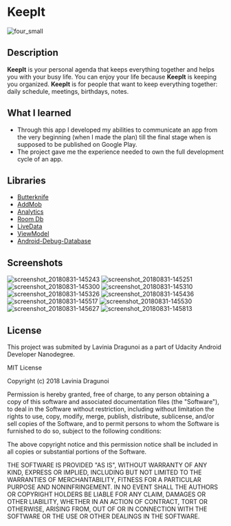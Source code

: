 # KeepIt
![four_small](https://user-images.githubusercontent.com/36914492/44909633-c0d0b300-ad28-11e8-820b-de56f22c847a.png)
## Description
**KeepIt** is your personal agenda that keeps everything together and helps you with your busy life. 
You can enjoy your life because **KeepIt** is keeping you organized. 
**KeepIt** is for people that want to keep everything together: daily schedule, meetings, birthdays, notes. 
## What I learned
* Through this app I developed my abilities to communicate an app from the very beginning (when I made the plan)
till the final stage when is supposed to be published on Google Play.
* The project gave me the experience needed to own the full development cycle of an app.
## Libraries
* [Butterknife](https://github.com/JakeWharton/butterknife)
* [AddMob](https://developers.google.com/admob/android/quick-start)
* [Analytics](https://firebase.google.com/docs/analytics/)
* [Room Db](https://developer.android.com/topic/libraries/architecture/room)
* [LiveData](https://developer.android.com/topic/libraries/architecture/livedata)
* [ViewModel](https://developer.android.com/topic/libraries/architecture/viewmodel)
* [Android-Debug-Database](https://github.com/amitshekhariitbhu/Android-Debug-Database)
## Screenshots
![screenshot_20180831-145243](https://user-images.githubusercontent.com/36914492/44912154-fa59ec00-ad31-11e8-9d30-7ab34e7c9905.jpg) ![screenshot_20180831-145251](https://user-images.githubusercontent.com/36914492/44912155-fa59ec00-ad31-11e8-8c20-ae0f94a5f3ff.jpg) ![screenshot_20180831-145300](https://user-images.githubusercontent.com/36914492/44912156-fa59ec00-ad31-11e8-93b6-005efcf20047.jpg) 
![screenshot_20180831-145310](https://user-images.githubusercontent.com/36914492/44912157-fa59ec00-ad31-11e8-9373-c96d8e6dabff.jpg) ![screenshot_20180831-145326](https://user-images.githubusercontent.com/36914492/44912158-fa59ec00-ad31-11e8-8c65-e17e11bf7949.jpg) ![screenshot_20180831-145436](https://user-images.githubusercontent.com/36914492/44912164-faf28280-ad31-11e8-81d0-74da1080c7da.jpg)
![screenshot_20180831-145517](https://user-images.githubusercontent.com/36914492/44912165-fb8b1900-ad31-11e8-9562-1683e4161ad9.jpg) ![screenshot_20180831-145530](https://user-images.githubusercontent.com/36914492/44912166-fb8b1900-ad31-11e8-9a51-5b4d5d0a096a.jpg) ![screenshot_20180831-145627](https://user-images.githubusercontent.com/36914492/44912167-fb8b1900-ad31-11e8-94ec-27d21bf94972.jpg)
![screenshot_20180831-145813](https://user-images.githubusercontent.com/36914492/44912170-fb8b1900-ad31-11e8-8092-7326bef2ab30.jpg)
## License
This project was submited by Lavinia Dragunoi as a part of Udacity Android Developer Nanodegree.

MIT License

Copyright (c) 2018 Lavinia Dragunoi

Permission is hereby granted, free of charge, to any person obtaining a copy
of this software and associated documentation files (the "Software"), to deal
in the Software without restriction, including without limitation the rights
to use, copy, modify, merge, publish, distribute, sublicense, and/or sell
copies of the Software, and to permit persons to whom the Software is
furnished to do so, subject to the following conditions:

The above copyright notice and this permission notice shall be included in all
copies or substantial portions of the Software.

THE SOFTWARE IS PROVIDED "AS IS", WITHOUT WARRANTY OF ANY KIND, EXPRESS OR
IMPLIED, INCLUDING BUT NOT LIMITED TO THE WARRANTIES OF MERCHANTABILITY,
FITNESS FOR A PARTICULAR PURPOSE AND NONINFRINGEMENT. IN NO EVENT SHALL THE
AUTHORS OR COPYRIGHT HOLDERS BE LIABLE FOR ANY CLAIM, DAMAGES OR OTHER
LIABILITY, WHETHER IN AN ACTION OF CONTRACT, TORT OR OTHERWISE, ARISING FROM,
OUT OF OR IN CONNECTION WITH THE SOFTWARE OR THE USE OR OTHER DEALINGS IN THE
SOFTWARE.
